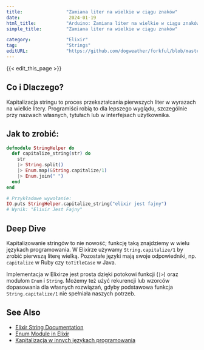 ```yaml
---
title:                "Zamiana liter na wielkie w ciągu znaków"
date:                  2024-01-19
html_title:           "Arduino: Zamiana liter na wielkie w ciągu znaków"
simple_title:         "Zamiana liter na wielkie w ciągu znaków"

category:             "Elixir"
tag:                  "Strings"
editURL:              "https://github.com/dogweather/forkful/blob/master/content/pl/elixir/capitalizing-a-string.md"
---
```


{{< edit_this_page >}}

## Co i Dlaczego?
Kapitalizacja stringu to proces przekształcania pierwszych liter w wyrazach na wielkie litery. Programiści robią to dla lepszego wyglądu, szczególnie przy nazwach własnych, tytułach lub w interfejsach użytkownika.

## Jak to zrobić:
```elixir
defmodule StringHelper do
  def capitalize_string(str) do
    str
    |> String.split()
    |> Enum.map(&String.capitalize/1)
    |> Enum.join(" ")
  end
end

# Przykładowe wywołanie:
IO.puts StringHelper.capitalize_string("elixir jest fajny") 
# Wynik: "Elixir Jest Fajny"
```

## Deep Dive
Kapitalizowanie stringów to nie nowość; funkcję taką znajdziemy w wielu językach programowania. W Elixirze używamy `String.capitalize/1` by zrobić pierwszą literę wielką. Pozostałe języki mają swoje odpowiedniki, np. `capitalize` w Ruby czy `toTitleCase` w Java.

Implementacja w Elixirze jest prosta dzięki potokowi funkcji (`|>`) oraz modułom `Enum` i `String`. Możemy też użyć rekurencji lub wzorców dopasowania dla własnych rozwiązań, gdyby podstawowa funkcja `String.capitalize/1` nie spełniała naszych potrzeb.

## See Also
- [Elixir String Documentation](https://hexdocs.pm/elixir/String.html)
- [Enum Module in Elixir](https://hexdocs.pm/elixir/Enum.html)
- [Kapitalizacja w innych językach programowania](https://rosettacode.org/wiki/Letter_frequency#Capitalize_the_first_letter_of_each_word)
